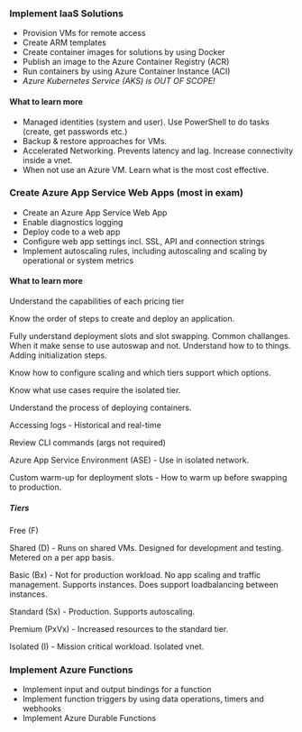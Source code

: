 ### Implement IaaS Solutions

- Provision VMs for remote access
- Create ARM templates
- Create container images for solutions by using Docker
- Publish an image to the Azure Container Registry (ACR)
- Run containers by using Azure Container Instance (ACI)
- *Azure Kubernetes Service (AKS) is OUT OF SCOPE!*

#### What to learn more

- Managed identities (system and user). Use PowerShell to do tasks (create, get passwords etc.)
- Backup & restore approaches for VMs.
- Accelerated Networking. Prevents latency and lag. Increase connectivity inside a vnet.
- When not use an Azure VM. Learn what is the most cost effective.



### Create Azure App Service Web Apps (most in exam)

- Create an Azure App Service Web App
- Enable diagnostics logging
- Deploy code to a web app
- Configure web app settings incl. SSL, API and connection strings
- Implement autoscaling rules, including autoscaling and scaling by operational or system metrics

#### What to learn more

Understand the capabilities of each pricing tier

Know the order of steps to create and deploy an application. 

Fully understand deployment slots and slot swapping. Common challanges. When it make sense to use autoswap and not. Understand how to to things. Adding initialization steps.

Know how to configure scaling and which tiers support which options.

Know what use cases require the isolated tier.

Understand the process of deploying containers.

Accessing logs - Historical and real-time

Review CLI commands (args not required)

Azure App Service Environment (ASE) - Use in isolated network. 

Custom warm-up for deployment slots - How to warm up before swapping to production.

##### Tiers

Free (F) 

Shared (D) - Runs on shared VMs. Designed for development and testing. Metered on a per app basis.

Basic (Bx) -  Not for production workload. No app scaling and traffic management. Supports instances. Does support loadbalancing between instances.

Standard (Sx) - Production. Supports autoscaling. 

Premium (PxVx) - Increased resources to the standard tier.

Isolated (I) - Mission critical workload. Isolated vnet.





### Implement Azure Functions

- Implement input and output bindings for a function
- Implement function triggers by using data operations, timers and webhooks
- Implement Azure Durable Functions





